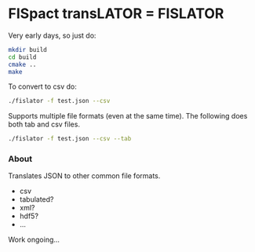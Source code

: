 # FISpact transLATOR = FISLATOR

Very early days, so just do:

```bash
mkdir build
cd build
cmake ..
make
```

To convert to csv do:

```bash
./fislator -f test.json --csv
```

Supports multiple file formats (even at the same time). 
The following does both tab and csv files.
```bash
./fislator -f test.json --csv --tab
```

### About
Translates JSON to other common file formats.

- csv
- tabulated?
- xml?
- hdf5?
- ...


Work ongoing...
